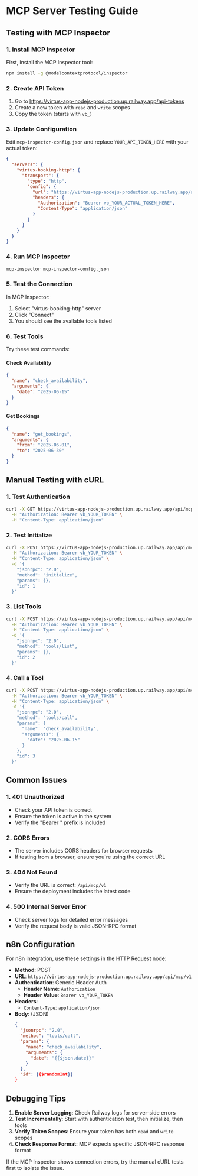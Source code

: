# MCP Server Testing Guide

## Testing with MCP Inspector

### 1. Install MCP Inspector

First, install the MCP Inspector tool:

```bash
npm install -g @modelcontextprotocol/inspector
```

### 2. Create API Token

1. Go to https://virtus-app-nodejs-production.up.railway.app/api-tokens
2. Create a new token with `read` and `write` scopes
3. Copy the token (starts with `vb_`)

### 3. Update Configuration

Edit `mcp-inspector-config.json` and replace `YOUR_API_TOKEN_HERE` with your actual token:

```json
{
  "servers": {
    "virtus-booking-http": {
      "transport": {
        "type": "http",
        "config": {
          "url": "https://virtus-app-nodejs-production.up.railway.app/api/mcp/v1",
          "headers": {
            "Authorization": "Bearer vb_YOUR_ACTUAL_TOKEN_HERE",
            "Content-Type": "application/json"
          }
        }
      }
    }
  }
}
```

### 4. Run MCP Inspector

```bash
mcp-inspector mcp-inspector-config.json
```

### 5. Test the Connection

In MCP Inspector:
1. Select "virtus-booking-http" server
2. Click "Connect"
3. You should see the available tools listed

### 6. Test Tools

Try these test commands:

#### Check Availability
```json
{
  "name": "check_availability",
  "arguments": {
    "date": "2025-06-15"
  }
}
```

#### Get Bookings
```json
{
  "name": "get_bookings",
  "arguments": {
    "from": "2025-06-01",
    "to": "2025-06-30"
  }
}
```

## Manual Testing with cURL

### 1. Test Authentication
```bash
curl -X GET https://virtus-app-nodejs-production.up.railway.app/api/mcp/test \
  -H "Authorization: Bearer vb_YOUR_TOKEN" \
  -H "Content-Type: application/json"
```

### 2. Test Initialize
```bash
curl -X POST https://virtus-app-nodejs-production.up.railway.app/api/mcp/v1 \
  -H "Authorization: Bearer vb_YOUR_TOKEN" \
  -H "Content-Type: application/json" \
  -d '{
    "jsonrpc": "2.0",
    "method": "initialize",
    "params": {},
    "id": 1
  }'
```

### 3. List Tools
```bash
curl -X POST https://virtus-app-nodejs-production.up.railway.app/api/mcp/v1 \
  -H "Authorization: Bearer vb_YOUR_TOKEN" \
  -H "Content-Type: application/json" \
  -d '{
    "jsonrpc": "2.0",
    "method": "tools/list",
    "params": {},
    "id": 2
  }'
```

### 4. Call a Tool
```bash
curl -X POST https://virtus-app-nodejs-production.up.railway.app/api/mcp/v1 \
  -H "Authorization: Bearer vb_YOUR_TOKEN" \
  -H "Content-Type: application/json" \
  -d '{
    "jsonrpc": "2.0",
    "method": "tools/call",
    "params": {
      "name": "check_availability",
      "arguments": {
        "date": "2025-06-15"
      }
    },
    "id": 3
  }'
```

## Common Issues

### 1. 401 Unauthorized
- Check your API token is correct
- Ensure the token is active in the system
- Verify the "Bearer " prefix is included

### 2. CORS Errors
- The server includes CORS headers for browser requests
- If testing from a browser, ensure you're using the correct URL

### 3. 404 Not Found
- Verify the URL is correct: `/api/mcp/v1`
- Ensure the deployment includes the latest code

### 4. 500 Internal Server Error
- Check server logs for detailed error messages
- Verify the request body is valid JSON-RPC format

## n8n Configuration

For n8n integration, use these settings in the HTTP Request node:

- **Method**: POST
- **URL**: `https://virtus-app-nodejs-production.up.railway.app/api/mcp/v1`
- **Authentication**: Generic Header Auth
  - **Header Name**: `Authorization`
  - **Header Value**: `Bearer vb_YOUR_TOKEN`
- **Headers**:
  - `Content-Type`: `application/json`
- **Body**: (JSON)
  ```json
  {
    "jsonrpc": "2.0",
    "method": "tools/call",
    "params": {
      "name": "check_availability",
      "arguments": {
        "date": "{{$json.date}}"
      }
    },
    "id": {{$randomInt}}
  }
  ```

## Debugging Tips

1. **Enable Server Logging**: Check Railway logs for server-side errors
2. **Test Incrementally**: Start with authentication test, then initialize, then tools
3. **Verify Token Scopes**: Ensure your token has both `read` and `write` scopes
4. **Check Response Format**: MCP expects specific JSON-RPC response format

If the MCP Inspector shows connection errors, try the manual cURL tests first to isolate the issue.